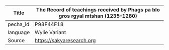 |Title | The Record of teachings received by Phags pa blo gros rgyal mtshan (1235–1280) 
| --- | --- 
|pecha_id | P98F44F18
|language | Wylie Variant
|Source | https://sakyaresearch.org